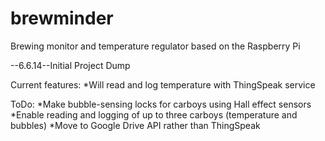 brewminder
==========

Brewing monitor and temperature regulator based on the Raspberry Pi


--6.6.14--Initial Project Dump

Current features:
*Will read and log temperature with ThingSpeak service


ToDo:
*Make bubble-sensing locks for carboys using Hall effect sensors
*Enable reading and logging of up to three carboys (temperature and bubbles)
*Move to Google Drive API rather than ThingSpeak
